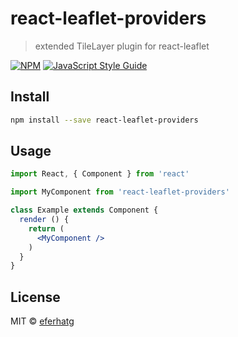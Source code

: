 # react-leaflet-providers

> extended TileLayer plugin for react-leaflet 

[![NPM](https://img.shields.io/npm/v/react-leaflet-providers.svg)](https://www.npmjs.com/package/react-leaflet-providers) [![JavaScript Style Guide](https://img.shields.io/badge/code_style-standard-brightgreen.svg)](https://standardjs.com)

## Install

```bash
npm install --save react-leaflet-providers
```

## Usage

```jsx
import React, { Component } from 'react'

import MyComponent from 'react-leaflet-providers'

class Example extends Component {
  render () {
    return (
      <MyComponent />
    )
  }
}
```

## License

MIT © [eferhatg](https://github.com/eferhatg)
